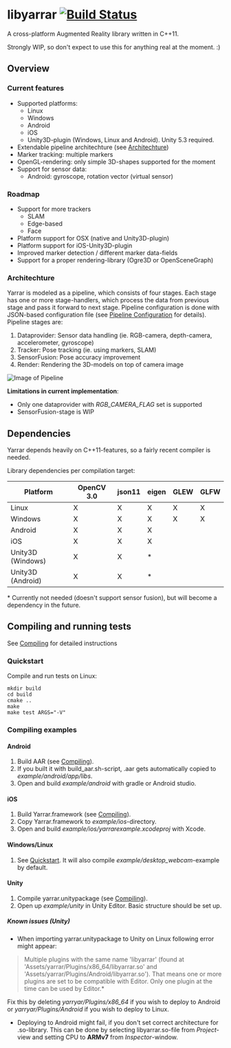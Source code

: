 # libyarrar [![Build Status](https://travis-ci.org/ndob/yarrar.svg?branch=master)](https://travis-ci.org/ndob/yarrar)

A cross-platform Augmented Reality library written in C++11. 

Strongly WIP, so don't expect to use this for anything real at the moment. :)

## Overview

### Current features
* Supported platforms:
   * Linux
   * Windows
   * Android
   * iOS
   * Unity3D-plugin (Windows, Linux and Android). Unity 5.3 required.
* Extendable pipeline architechture (see [Architechture](#architechture))
* Marker tracking: multiple markers
* OpenGL-rendering: only simple 3D-shapes supported for the moment
* Support for sensor data:
   * Android: gyroscope, rotation vector (virtual sensor)

### Roadmap
* Support for more trackers
    * SLAM
    * Edge-based
    * Face
* Platform support for OSX (native and Unity3D-plugin)
* Platform support for iOS-Unity3D-plugin
* Improved marker detection / different marker data-fields
* Support for a proper rendering-library (Ogre3D or OpenSceneGraph)

### Architechture

Yarrar is modeled as a pipeline, which consists of four stages. Each stage has one or more stage-handlers, which process the data from previous stage and pass it forward to next stage. Pipeline configuration is done with JSON-based configuration file (see [Pipeline Configuration](doc/pipeline-configuration.md) for details). Pipeline stages are:

1. Dataprovider: Sensor data handling (ie. RGB-camera, depth-camera, accelerometer, gyroscope)
2. Tracker: Pose tracking (ie. using markers, SLAM)
3. SensorFusion: Pose accuracy improvement
4. Render: Rendering the 3D-models on top of camera image

![Image of Pipeline](http://yuml.me/diagram/scruffy/class/%5BDataprovider%5D-%3E%5BTracker%5D,%5BTracker%5D-%3E%5BSensorFusion%5D,%5BSensorFusion%5D-%3E%5BRender%5D)

**Limitations in current implementation**:
* Only one dataprovider with *RGB_CAMERA_FLAG* set is supported
* SensorFusion-stage is WIP

## Dependencies
Yarrar depends heavily on C++11-features, so a fairly recent compiler is needed.

Library dependencies per compilation target:

| Platform          | OpenCV 3.0 | json11 | eigen | GLEW | GLFW |
| --------          | ------     | ------ | ----- | ---- | ---- |
| Linux             | X          | X      | X     | X    | X    |
| Windows           | X          | X      | X     | X    | X    |
| Android           | X          | X      | X     |      |      |
| iOS               | X          | X      | X     |      |      |
| Unity3D (Windows) | X          | X      | *     |      |      |
| Unity3D (Android) | X          | X      | *     |      |      |

\* Currently not needed (doesn't support sensor fusion), but will become a dependency in the future.

## Compiling and running tests

See [Compiling](doc/compiling.md) for detailed instructions

### Quickstart

Compile and run tests on Linux:
```
mkdir build
cd build
cmake ..
make
make test ARGS="-V"
```

### Compiling examples

#### Android

1. Build AAR (see [Compiling](doc/compiling.md)). 
2. If you built it with build_aar.sh-script, .aar gets automatically copied to *example/android/app/libs*.
3. Open and build *example/android* with gradle or Android studio.

#### iOS

1. Build Yarrar.framework (see [Compiling](doc/compiling.md)). 
2. Copy Yarrar.framework to *example/ios*-directory.
3. Open and build *example/ios/yarrarexample.xcodeproj* with Xcode.

#### Windows/Linux

1. See [Quickstart](#quickstart). It will also compile *example/desktop_webcam*-example by default.

#### Unity

1. Compile yarrar.unitypackage (see [Compiling](doc/compiling.md)).
2. Open up *example/unity* in Unity Editor. Basic structure should be set up.

##### Known issues (Unity)
* When importing yarrar.unitypackage to Unity on Linux following error might appear:

> Multiple plugins with the same name 'libyarrar' (found at 'Assets/yarrar/Plugins/x86_64/libyarrar.so' and 
> 'Assets/yarrar/Plugins/Android/libyarrar.so'). That means one or more plugins are set to be compatible with Editor. Only one
> plugin at the time can be used by Editor.*

Fix this by deleting *yarryar/Plugins/x86_64* if you wish to deploy to Android or *yarryar/Plugins/Android* if you wish to deploy to Linux.

* Deploying to Android might fail, if you don't set correct architecture for .so-library. This can be done by selecting libyarrar.so-file from *Project*-view and setting CPU to **ARMv7** from *Inspector*-window.
